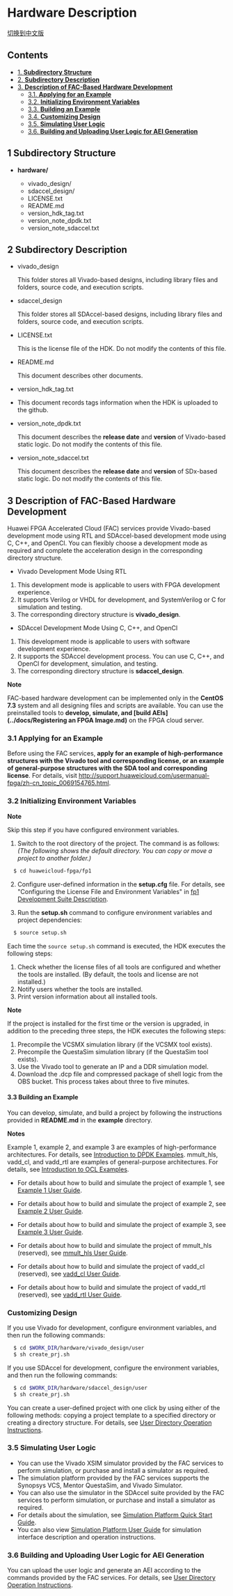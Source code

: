 # Hardware Description

[切换到中文版](./README_CN.md)

<div id="table-of-contents">
<h2>Contents</h2>
<div id="text-table-of-contents">
<ul>
<li><a href="#sec-1">1. <b>Subdirectory Structure</b></a></li>
<li><a href="#sec-2">2. <b>Subdirectory Description</b></a></li>
<li><a href="#sec-3">3. <b>Description of FAC-Based Hardware Development</b></a>
<ul>
<li><a href= "#sec-3-1" >3.1. <b>Applying for an Example</b></a></li>
</ul>
<ul>
<li><a href= "#sec-3-2" >3.2. <b>Initializing Environment Variables</b></a></li>
</ul>
<ul>
<li><a href= "#sec-3-3" >3.3. <b> Building an Example</b></a></li>
</ul>
<ul>
<li><a href= "#sec-3-4" >3.4. <b>Customizing Design</b></a></li>
</ul>
<ul>
<li><a href= "#sec-3-5" >3.5. <b>Simulating User Logic</b></a></li>
</ul>
<ul>
<li><a href= "#sec-3-6" >3.6. <b> Building and Uploading User Logic for AEI Generation</b></a></li>
</ul>
</div>
</div>

<a id="sec-1" name="sec-1"></a>

## 1 Subdirectory Structure

- **hardware/**

  - vivado_design/
  - sdaccel_design/
  - LICENSE.txt
  - README.md
  - version_hdk_tag.txt
  - version_note_dpdk.txt
  - version_note_sdaccel.txt

<a id="sec-2" name="sec-2"></a>

## 2 Subdirectory Description

- vivado_design

  This folder stores all Vivado-based designs, including library files and folders, source code, and execution scripts.

- sdaccel_design

  This folder stores all SDAccel-based designs, including library files and folders, source code, and execution scripts.

- LICENSE.txt

  This is the license file of the HDK. Do not modify the contents of this file.

- README.md

  This document describes other documents.  

- version_hdk_tag.txt

- This document records tags information when the HDK is uploaded to the github.

- version_note_dpdk.txt  

  This document describes the **release date** and **version** of Vivado-based static logic. Do not modify the contents of this file.

- version_note_sdaccel.txt

  This document describes the **release date** and **version** of SDx-based static logic. Do not modify the contents of this file.  

<a id="sec-3" name="sec-3"></a>

## 3 Description of FAC-Based Hardware Development

Huawei FPGA Accelerated Cloud (FAC) services provide Vivado-based development mode using RTL and SDAccel-based development mode using C, C++, and OpenCl. You can flexibly choose a development mode as required and complete the acceleration design in the corresponding directory structure.

- Vivado Development Mode Using RTL

1. This development mode is applicable to users with FPGA development experience.
2. It supports Verilog or VHDL for development, and SystemVerilog or C for simulation and testing.
3. The corresponding directory structure is **vivado_design**.

- SDAccel Development Mode Using C, C++, and OpenCl

1. This development mode is applicable to users with software development experience.
2. It supports the SDAccel development process. You can use C, C++, and OpenCl for development, simulation, and testing.
3. The corresponding directory structure is **sdaccel_design**.

**Note**

FAC-based hardware development can be implemented only in the **CentOS 7.3** system and all designing files and scripts are available. You can use the preinstalled tools to **develop, simulate, and [build AEIs](../docs/Registering an FPGA Image.md)** on the FPGA cloud server.

<a id="sec-3-1" name="sec-3-1"></a>

### 3.1 Applying for an Example

Before using the FAC services, **apply for an example of high-performance structures with the Vivado tool and corresponding license, or an example of general-purpose structures with the SDA tool and corresponding license**. For details, visit http://support.huaweicloud.com/usermanual-fpga/zh-cn_topic_0069154765.html.

<a id="sec-3-2" name="sec-3-2"></a>

### 3.2 Initializing Environment Variables

**Note**

Skip this step if you have configured environment variables.

1. Switch to the root directory of the project. The command is as follows: *(The following shows the default directory. You can copy or move a project to another folder.)*

```bash
  $ cd huaweicloud-fpga/fp1
```

2. Configure user-defined information in the **setup.cfg** file. For details, see "Configuring the License File and Environment Variables" in [fp1 Development Suite Description](../README.md).

3. Run the **setup.sh** command to configure environment variables and project dependencies:

```bash
  $ source setup.sh
```

Each time the `source setup.sh` command is executed, the HDK executes the following steps:

1. Check whether the license files of all tools are configured and whether the tools are installed. (By default, the tools and license are not installed.)
2. Notify users whether the tools are installed.
3. Print version information about all installed tools.

**Note**

If the project is installed for the first time or the version is upgraded, in addition to the preceding three steps, the HDK executes the following steps:

1. Precompile the VCSMX simulation library (if the VCSMX tool exists).
2. Precompile the QuestaSim simulation library (if the QuestaSim tool exists).
3. Use the Vivado tool to generate an IP and a DDR simulation model.
4. Download the .dcp file and compressed package of shell logic from the OBS bucket. This process takes about three to five minutes.

<a id="sec-3-3" name="sec-3-3"></a>

#### 3.3 Building an Example

You can develop, simulate, and build a project by following the instructions provided in **README.md** in the **example** directory.

**Notes**

Example 1, example 2, and example 3 are examples of high-performance architectures. For details, see [Introduction to DPDK Examples](./vivado_design/documents/README.md).
mmult_hls, vadd_cl, and vadd_rtl are examples of general-purpose architectures. For details, see [Introduction to OCL Examples](./sdaccel_design/examples/README.md).

- For details about how to build and simulate the project of example 1, see [Example 1 User Guide](./vivado_design/examples/example1/README.md).

- For details about how to build and simulate the project of example 2, see [Example 2 User Guide](./vivado_design/examples/example2/README.md).

- For details about how to build and simulate the project of example 3, see [Example 3 User Guide](./vivado_design/examples/example3/README.md).

- For details about how to build and simulate the project of mmult_hls (reserved), see [mmult_hls User Guide](./sdaccel_design/examples/mmult_hls/README.md).

- For details about how to build and simulate the project of vadd_cl (reserved), see [vadd_cl User Guide](./sdaccel_design/examples/vadd_cl/README.md).

- For details about how to build and simulate the project of vadd_rtl (reserved), see [vadd_rtl User Guide](./sdaccel_design/examples/vadd_rtl/README.md).

<a id="sec-3-4" name="sec-3-4"></a>

### Customizing Design

If you use Vivado for development, configure environment variables, and then run the following commands:

```bash
  $ cd $WORK_DIR/hardware/vivado_design/user
  $ sh create_prj.sh
```

If you use SDAccel for development, configure the environment variables, and then run the following commands:

```bash
  $ cd $WORK_DIR/hardware/sdaccel_design/user
  $ sh create_prj.sh
```

You can create a user-defined project with one click by using either of the following methods: copying a project template to a specified directory or creating a directory structure.
For details, see [User Directory Operation Instructions](./vivado_design/user/README.md).

<a id="sec-3-5" name="sec-3-5"></a>

### 3.5 Simulating User Logic

- You can use the Vivado XSIM simulator provided by the FAC services to perform simulation, or purchase and install a simulator as required.
- The simulation platform provided by the FAC services supports the Synopsys VCS, Mentor QuestaSim, and Vivado Simulator.
- You can also use the simulator in the SDAccel suite provided by the FAC services to perform simulation, or purchase and install a simulator as required.
- For details about the simulation, see [Simulation Platform Quick Start Guide](./vivado_design/lib/sim/doc/quick_start.md).
- You can also view [Simulation Platform User Guide](./vivado_design/lib/sim/doc/user_guide.md) for simulation interface description and operation instructions.

<a id="sec-3-6" name="sec-3-6"></a>

### 3.6 Building and Uploading User Logic for AEI Generation

You can upload the user logic and generate an AEI according to the commands provided by the FAC services. For details, see [User Directory Operation Instructions](./vivado_design/user/README.md).

